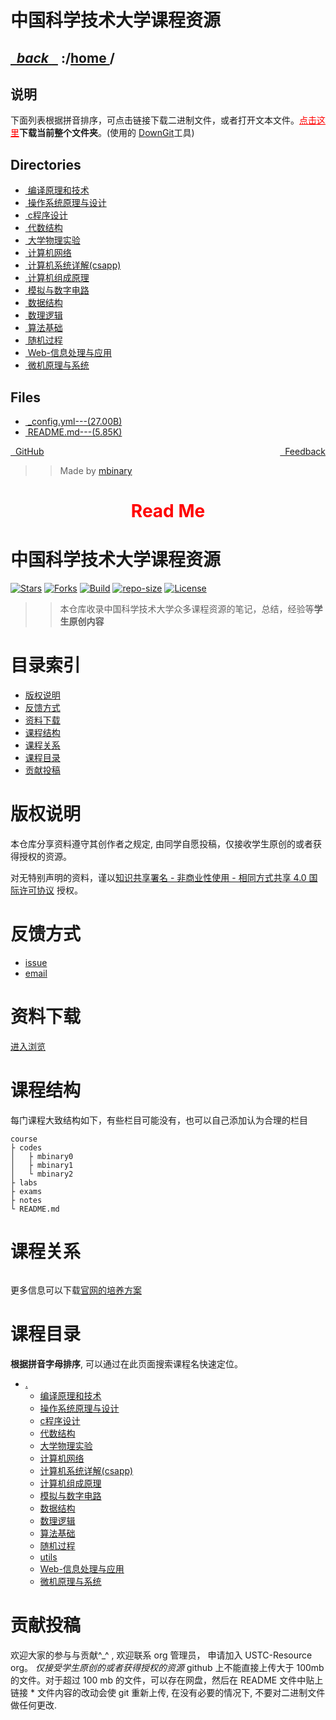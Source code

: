 
<!--
<head>
    <meta http-equiv="content-type" content="text/html; charset=utf-8">
    <title> 中国科学技术大学课程资源</title>
</head>
-->
# 中国科学技术大学课程资源

<div>
  <h2>
    <a href="../index.html">&nbsp;&nbsp;<i class="fa fa-level-up">back </i>&nbsp;&nbsp;</a>
    :/<a href="../index.html">home <i class="fa fa-home"></i></a>/<a href="index.html"></a>
  </h2>
</div>

## 说明
下面列表根据拼音排序，可点击链接下载二进制文件，或者打开文本文件。<a href="http://downgit.zhoudaxiaa.com/#/home?url=https://github.com/USTC-Resource/USTC-Course/tree/master/" style="color:red">点击这里</a>**下载当前整个文件夹**。(使用的 [DownGit](downgit.zhoudaxiaa.com)工具)

## Directories
<ul><li><a href="编译原理和技术/index.html"><i class="fa fa-folder"></i>&nbsp;编译原理和技术</a></li>
<li><a href="操作系统原理与设计/index.html"><i class="fa fa-folder"></i>&nbsp;操作系统原理与设计</a></li>
<li><a href="c程序设计/index.html"><i class="fa fa-folder"></i>&nbsp;c程序设计</a></li>
<li><a href="代数结构/index.html"><i class="fa fa-folder"></i>&nbsp;代数结构</a></li>
<li><a href="大学物理实验/index.html"><i class="fa fa-folder"></i>&nbsp;大学物理实验</a></li>
<li><a href="计算机网络/index.html"><i class="fa fa-folder"></i>&nbsp;计算机网络</a></li>
<li><a href="计算机系统详解(csapp)/index.html"><i class="fa fa-folder"></i>&nbsp;计算机系统详解(csapp)</a></li>
<li><a href="计算机组成原理/index.html"><i class="fa fa-folder"></i>&nbsp;计算机组成原理</a></li>
<li><a href="模拟与数字电路/index.html"><i class="fa fa-folder"></i>&nbsp;模拟与数字电路</a></li>
<li><a href="数据结构/index.html"><i class="fa fa-folder"></i>&nbsp;数据结构</a></li>
<li><a href="数理逻辑/index.html"><i class="fa fa-folder"></i>&nbsp;数理逻辑</a></li>
<li><a href="算法基础/index.html"><i class="fa fa-folder"></i>&nbsp;算法基础</a></li>
<li><a href="随机过程/index.html"><i class="fa fa-folder"></i>&nbsp;随机过程</a></li>
<li><a href="Web-信息处理与应用/index.html"><i class="fa fa-folder"></i>&nbsp;Web-信息处理与应用</a></li>
<li><a href="微机原理与系统/index.html"><i class="fa fa-folder"></i>&nbsp;微机原理与系统</a></li></ul>

## Files
<ul><li><a href="https://raw.githubusercontent.com/USTC-Resource/USTC-Course/master/_config.yml"><i class="fa fa-pencil-square-o"></i>&nbsp;_config.yml---(27.00B)</a></li>
<li><a href="https://raw.githubusercontent.com/USTC-Resource/USTC-Course/master/README.md"><i class="fa fa-pencil-square-o"></i>&nbsp;README.md---(5.85K)</a></li></ul>

<div style="text-decration:underline;display:inline">
  <a href="https://github.com/USTC-Resource/USTC-Course.git" target="_blank" rel="external"><i class="fa fa-github"></i>&nbsp; GitHub</a>
  <a href="mailto:&#122;huheqin1@gmail?subject=反馈与建议" style="float:right" target="_blank" rel="external"><i class="fa fa-envelope"></i>&nbsp; Feedback</a>
</div>

>>Made by [mbinary](https://mbinary.xyz)

<h1 style="color:red;text-align:center;">Read Me</h1>

<h1 id="_1">中国科学技术大学课程资源</h1>
<p><a href="https://github.com/USTC-Resource/USTC-Course/stargazers"><img alt="Stars" src="https://img.shields.io/github/stars/USTC-Resource/USTC-Course.svg?label=Stars&amp;style=social" /></a>
<a href="https://github.com/USTC-Resource/USTC-Course/network/members"><img alt="Forks" src="https://img.shields.io/github/forks/USTC-Resource/USTC-Course.svg?label=Forks&amp;style=social" /></a>
<a href="https://travis-ci.org/USTC-Resource/USTC-Course?branch=master"><img alt="Build" src="https://travis-ci.org/USTC-Resource/USTC-Course.svg?branch=master" /></a>
<a href=""><img alt="repo-size" src="https://img.shields.io/github/repo-size/USTC-Resource/USTC-Course.svg" /></a>
<a href="http://creativecommons.org/licenses/by-nc-sa/4.0/"><img alt="License" src="https://i.creativecommons.org/l/by-nc-sa/4.0/80x15.png" /></a></p>
<blockquote>
<blockquote>
<p>本仓库收录中国科学技术大学众多课程资源的笔记，总结，经验等<strong>学生原创内容</strong></p>
</blockquote>
</blockquote>
<h1 id="_2">目录索引</h1>
<ul>
<li><a href="#版权说明">版权说明</a></li>
<li><a href="#反馈方式">反馈方式</a></li>
<li><a href="#资料下载">资料下载</a></li>
<li><a href="#课程结构">课程结构</a></li>
<li><a href="#课程关系">课程关系</a></li>
<li><a href="#课程目录">课程目录</a></li>
<li><a href="#贡献投稿">贡献投稿</a></li>
</ul>
<h1 id="_3">版权说明</h1>
<p>本仓库分享资料遵守其创作者之规定, 由同学自愿投稿，仅接收学生原创的或者获得授权的资源。</p>
<p>对无特别声明的资料，谨以<a href="http://creativecommons.org/licenses/by-nc-sa/4.0/">知识共享署名 - 非商业性使用 - 相同方式共享 4.0 国际许可协议</a> 授权。<img alt="" src="https://i.creativecommons.org/l/by-nc-sa/4.0/80x15.png" /></p>
<h1 id="_4">反馈方式</h1>
<ul>
<li><a href="https://github.com/USTC-Resource/USTC-Course/issues/new">issue</a></li>
<li><a href="mailto:&#122;huheqin1@gmail.com?subject=%E5%8F%8D%E9%A6%88%E4%B8%8E%E5%BB%BA%E8%AE%AE">email</a></li>
</ul>
<h1 id="_5">资料下载</h1>
<p><a href="https://ustc-resource.github.io/USTC-Course">进入浏览</a></p>
<h1 id="_6">课程结构</h1>
<p>每门课程大致结构如下，有些栏目可能没有，也可以自己添加认为合理的栏目</p>
<pre class="codehilite"><code>course
├ codes
│   ├ mbinary0
│   ├ mbinary1
│   └ mbinary2
├ labs
├ exams
├ notes
└ README.md</code></pre>


<h1 id="_7">课程关系</h1>
<p><img alt="" src="https://user-images.githubusercontent.com/29198767/53245024-851b1280-36e7-11e9-9d22-7ee65446c68a.png" /></p>
<p>更多信息可以下载<a href="https://www.teach.ustc.edu.cn/education/241.html/attachment/14-215%E8%AE%A1%E7%AE%97%E6%9C%BA%E5%AD%A6%E9%99%A2-2013">官网的培养方案</a></p>
<h1 id="_8">课程目录</h1>
<p><strong>根据拼音字母排序</strong>, 可以通过在此页面搜索课程名快速定位。</p>
<ul>
<li><a href=".">.</a><ul>
<li><a href="./编译原理和技术">编译原理和技术</a></li>
<li><a href="./操作系统原理与设计">操作系统原理与设计</a></li>
<li><a href="./c程序设计">c程序设计</a></li>
<li><a href="./代数结构">代数结构</a></li>
<li><a href="./大学物理实验">大学物理实验</a></li>
<li><a href="./计算机网络">计算机网络</a></li>
<li><a href="./计算机系统详解(csapp)">计算机系统详解(csapp)</a></li>
<li><a href="./计算机组成原理">计算机组成原理</a></li>
<li><a href="./模拟与数字电路">模拟与数字电路</a></li>
<li><a href="./数据结构">数据结构</a></li>
<li><a href="./数理逻辑">数理逻辑</a></li>
<li><a href="./算法基础">算法基础</a></li>
<li><a href="./随机过程">随机过程</a></li>
<li><a href="./utils">utils</a></li>
<li><a href="./Web-信息处理与应用">Web-信息处理与应用</a></li>
<li><a href="./微机原理与系统">微机原理与系统</a></li>
</ul>
</li>
</ul>
<h1 id="_9">贡献投稿</h1>
<p>欢迎大家的参与与贡献^_^ , 欢迎联系 org 管理员， 申请加入 USTC-Resource org。
<em> 仅接受学生原创的或者获得授权的资源
</em> github 上不能直接上传大于 100mb 的文件。对于超过 100 mb 的文件，可以存在网盘，然后在 README 文件中贴上链接
* 文件内容的改动会使 git 重新上传, 在没有必要的情况下, 不要对二进制文件做任何更改.</p>
